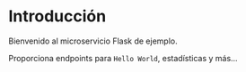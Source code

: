 # Introducción

Bienvenido al microservicio Flask de ejemplo.

Proporciona endpoints para `Hello World`, estadísticas y más...
